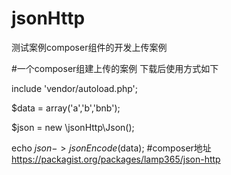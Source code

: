 # jsonHttp
测试案例composer组件的开发上传案例

#一个composer组建上传的案例  下载后使用方式如下

include 'vendor/autoload.php';

$data = array('a','b','bnb');

$json = new \jsonHttp\Json();

echo $json->jsonEncode($data);
#composer地址  
https://packagist.org/packages/lamp365/json-http
